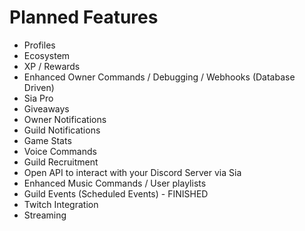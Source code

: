# Planned Features

- Profiles
- Ecosystem
- XP / Rewards
- Enhanced Owner Commands / Debugging / Webhooks (Database Driven)
- Sia Pro
- Giveaways
- Owner Notifications
- Guild Notifications
- Game Stats
- Voice Commands
- Guild Recruitment
- Open API to interact with your Discord Server via Sia
- Enhanced Music Commands / User playlists
- Guild Events (Scheduled Events) - FINISHED
- Twitch Integration
- Streaming
